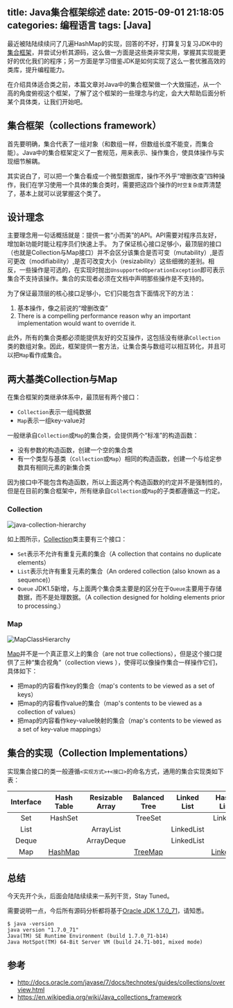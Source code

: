title: Java集合框架综述
date: 2015-09-01 21:18:05
categories: 编程语言
tags: [Java]
---

最近被陆陆续续问了几遍HashMap的实现，回答的不好，打算复习复习JDK中的[集合框架](http://docs.oracle.com/javase/7/docs/technotes/guides/collections/overview.html)，并尝试分析其源码，这么做一方面是这些类非常实用，掌握其实现能更好的优化我们的程序；另一方面是学习借鉴JDK是如何实现了这么一套优雅高效的类库，提升编程能力。

在介绍具体适合类之前，本篇文章对Java中的集合框架做一个大致描述，从一个高的角度俯视这个框架，了解了这个框架的一些理念与约定，会大大帮助后面分析某个具体类，让我们开始吧。

## 集合框架（collections framework）

首先要明确，集合代表了一组对象（和数组一样，但数组长度不能变，而集合能）。Java中的集合框架定义了一套规范，用来表示、操作集合，使具体操作与实现细节解耦。

其实说白了，可以把一个集合看成一个微型数据库，操作不外乎“增删改查”四种操作，我们在学习使用一个具体的集合类时，需要把这四个操作的`时空复杂度`弄清楚了，基本上就可以说掌握这个类了。

## 设计理念

主要理念用一句话概括就是：提供一套“小而美”的API。API需要对程序员友好，增加新功能时能让程序员们快速上手。
为了保证核心接口足够小，最顶层的接口（也就是Collection与Map接口）并不会区分该集合是否可变（mutability）,是否可更改（modifiability）,是否可改变大小（resizability）这些细微的差别。相反，一些操作是可选的，在实现时抛出`UnsupportedOperationException`即可表示集合不支持该操作。集合的实现者必须在文档中声明那些操作是不支持的。

为了保证最顶层的核心接口足够小，它们只能包含下面情况下的方法：

1. 基本操作，像之前说的“增删改查”
2. There is a compelling performance reason why an important implementation would want to override it.

此外，所有的集合类都必须能提供友好的交互操作，这包括没有继承`Collection`类的数组对象。因此，框架提供一套方法，让集合类与数组可以相互转化，并且可以把`Map`看作成集合。

## 两大基类Collection与Map

在集合框架的类继承体系中，最顶层有两个接口：
- `Collection`表示一组纯数据
- `Map`表示一组key-value对

一般继承自`Collection`或`Map`的集合类，会提供两个“标准”的构造函数：
- 没有参数的构造函数，创建一个空的集合类
- 有一个类型与基类（`Collection`或`Map`）相同的构造函数，创建一个与给定参数具有相同元素的新集合类

因为接口中不能包含构造函数，所以上面这两个构造函数的约定并不是强制性的，但是在目前的集合框架中，所有继承自`Collection`或`Map`的子类都遵循这一约定。


### Collection

![java-collection-hierarchy](https://img.alicdn.com/imgextra/i4/581166664/TB21HYoeVXXXXaLXXXXXXXXXXXX_!!581166664.jpeg)

如上图所示，[Collection](http://docs.oracle.com/javase/7/docs/api/java/util/Collection.html)类主要有三个接口：
- `Set`表示不允许有重复元素的集合（A collection that contains no duplicate elements）
- `List`表示允许有重复元素的集合（An ordered collection (also known as a sequence)）
- `Queue` JDK1.5新增，与上面两个集合类主要是的区分在于`Queue`主要用于存储数据，而不是处理数据。（A collection designed for holding elements prior to processing.）

### Map

![MapClassHierarchy](https://img.alicdn.com/imgextra/i4/581166664/TB2JzW7eVXXXXbRXpXXXXXXXXXX_!!581166664.jpg)

[Map](http://docs.oracle.com/javase/7/docs/api/java/util/Map.html)并不是一个真正意义上的集合（are not true collections），但是这个接口提供了三种“集合视角”（collection views ），使得可以像操作集合一样操作它们，具体如下：
- 把map的内容看作key的集合（map's contents to be viewed as a set of keys）
- 把map的内容看作value的集合（map's contents to be viewed as a collection of values）
- 把map的内容看作key-value映射的集合（map's contents to be viewed as a set of key-value mappings）

## 集合的实现（Collection Implementations）

实现集合接口的类一般遵循`<实现方式>+<接口>`的命名方式，通用的集合实现类如下表：

|Interface | Hash Table | Resizable Array | Balanced Tree | Linked List | Hash Table + Linked List |
|:-----:|:-----:|:-----:|:-----:|:-----:|:-----:|
|Set| HashSet| &nbsp;| TreeSet| &nbsp;| LinkedHashSet|
| List| &nbsp;| ArrayList| &nbsp;| LinkedList| &nbsp;|
| Deque| &nbsp;| ArrayDeque| &nbsp;| LinkedList| &nbsp;|
| Map| [HashMap][]| &nbsp;| [TreeMap][]| &nbsp;| [LinkedHashMap][]|


## 总结

今天先开个头，后面会陆陆续续来一系列干货，Stay Tuned。

需要说明一点，今后所有源码分析都将基于[Oracle JDK 1.7.0_71](http://www.oracle.com/technetwork/java/javase/7u71-relnotes-2296187.html)，请知悉。

    $ java -version
    java version "1.7.0_71"
    Java(TM) SE Runtime Environment (build 1.7.0_71-b14)
    Java HotSpot(TM) 64-Bit Server VM (build 24.71-b01, mixed mode)


## 参考

- http://docs.oracle.com/javase/7/docs/technotes/guides/collections/overview.html
- https://en.wikipedia.org/wiki/Java_collections_framework

[HashMap]: /blog/2015/09/03/java-hashmap/
[TreeMap]: /blog/2015/09/04/java-treemap/
[LinkedHashMap]: /blog/2015/09/12/java-linkedhashmap/

